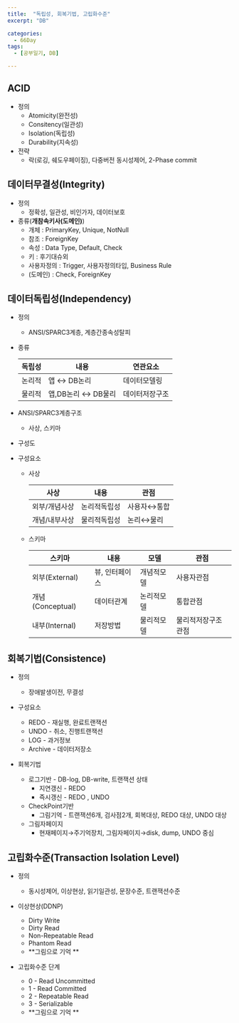 ```yaml
---
title:  "독립성, 회복기법, 고립화수준"
excerpt: "DB"

categories:
  - 66Day
tags:
  - [공부일기, DB]

---
```




## ACID
- 정의
	- Atomicity(완전성)
	- Consitency(일관성)
	- Isolation(독립성)
	- Durability(지속성)
- 전략
	- 락(로깅, 쉐도우페이징), 다중버전 동시성제어, 2-Phase commit
	
## 데이터무결성(Integrity)
- 정의 
	- 정확성, 일관성, 비인가자, 데이터보호
- 종류(**개참속키사(도메인)**)
	- 개체 : PrimaryKey, Unique, NotNull
	- 참조 : ForeignKey
	- 속성 : Data Type, Default, Check
	- 키 : 후기대슈외
	- 사용자정의 : Trigger, 사용자정의타입, Business Rule
	- (도메인) : Check, ForeignKey
	
	
## 데이터독립성(Independency)

- 정의	
	- ANSI/SPARC3계층, 계층간종속성탈피
- 종류 

	|독립성|내용|연관요소|
	|---|---|---|
	|논리적|앱 ↔ DB논리|데이터모델링|
	|물리적|앱,DB논리 ↔ DB물리|데이터저장구조|

- ANSI/SPARC3계층구조
	
	- 사상, 스키마
- 구성도
- 구성요소
	- 사상   
	
		|사상|내용|관점|
		|---|---|---|
		|외부/개념사상|논리적독립성|사용자↔통합|
		|개념/내부사상|물리적독립성|논리↔물리|
	- 스키마
	   
		|스키마|내용|모델|관점|
		|---|---|---|---|
		|외부(External)|뷰, 인터페이스|개념적모델|사용자관점|
		|개념(Conceptual)|데이터관계|논리적모델|통합관점|
		|내부(Internal)|저장방법|물리적모델|물리적저장구조관점|




## 회복기법(Consistence)

- 정의
	- 장애발생이전, 무결성
- 구성요소
	- REDO - 재실행, 완료트랜잭션
	- UNDO - 취소, 진행트랜잭션
	- LOG - 과거정보
	- Archive - 데이터저장소
	
- 회복기법
	- 로그기반 - DB-log, DB-write, 트랜잭션 상태
		- 지연갱신 - REDO 
		- 즉시갱신 - REDO , UNDO 
	- CheckPoint기반
		- 그림기억 - 트랜잭션6개, 검사점2개, 회복대상, REDO 대상, UNDO 대상
	- 그림자페이지
		- 현재페이지→주기억장치, 그림자페이지→disk, dump, UNDO 중심



## 고립화수준(Transaction Isolation Level)

- 정의
	- 동시성제어, 이상현상, 읽기일관성, 문장수준, 트랜잭션수준

- 이상현상(DDNP) 
	- Dirty Write
	- Dirty Read
	- Non-Repeatable Read
	- Phantom Read
	- **그림으로 기억 ** 
	
- 고립화수준 단계
	- 0 - Read Uncommitted
	- 1 - Read Committed
	- 2 - Repeatable Read
	- 3 - Serializable
	- **그림으로 기억 ** 
